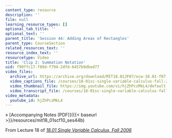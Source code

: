 ```yaml
---
content_type: resource
description: ''
file: null
learning_resource_types: []
optional_tab_title: ''
optional_text: ''
parent_title: 'Session 44: Adding Areas of Rectangles'
parent_type: CourseSection
related_resources_text: ''
resource_index_text: ''
resourcetype: Video
title: 'Clip 2: Summation Notation'
uid: f90ffc17-f89d-f794-2dfd-6457b9dbed77
video_files:
  archive_url: https://archive.org/download/MIT18.01JF07/ocw-18.01-f07-lec18_300k.mp4
  video_captions_file: /courses/18-01sc-single-variable-calculus-fall-2010/2c77db784fcd52998aef4349caa1fdc4_hjZhPczMkL4.vtt
  video_thumbnail_file: https://img.youtube.com/vi/hjZhPczMkL4/default.jpg
  video_transcript_file: /courses/18-01sc-single-variable-calculus-fall-2010/9ddce0f1a169687348c02b0f870fbad7_hjZhPczMkL4.pdf
video_metadata:
  youtube_id: hjZhPczMkL4
---
```


» [Accompanying Notes (PDF)]({{< baseurl >}}/resources/mit18_01scf10_ses44b)

From Lecture 18 of [_18.01 Single Variable Calculus, Fall 2006_](/courses/18-01-single-variable-calculus-fall-2006/pages/video-lectures)